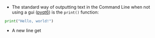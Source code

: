 - The standard way of outputting text in the Command Line when not using a gui ([pyqt6](pyqt6-guide.md)) is the `print()` function:
```python
print("Hello, world!")
```
- A new line get